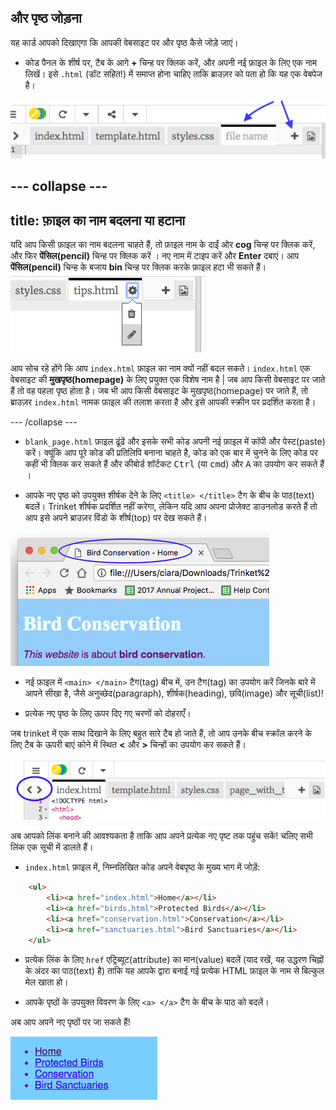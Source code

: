 ## और पृष्ठ जोड़ना

यह कार्ड आपको दिखाएगा कि आपकी वेबसाइट पर और पृष्ठ कैसे जोड़े जाएं।

- कोड पैनल के शीर्ष पर, टैब के आगे **+** चिन्ह पर क्लिक करें, और अपनी नई फ़ाइल के लिए एक नाम लिखें। इसे `.html` (डॉट सहित!) में समाप्त होना चाहिए ताकि ब्राउज़र को पता हो कि यह एक वेबपेज है।

![Adding a new file in Trinket](images/tktNewFileArrows.png)

--- collapse ---
---
title: फ़ाइल का नाम बदलना या हटाना
---

यदि आप किसी फ़ाइल का नाम बदलना चाहते हैं, तो फ़ाइल नाम के दाईं ओर **cog** चिन्ह पर क्लिक करें, और फिर **पेंसिल(pencil)** चिन्ह पर क्लिक करें । नए नाम में टाइप करें और **Enter** दबाएं। आप **पेंसिल(pencil)** चिन्ह के बजाय **bin** चिन्ह पर क्लिक करके फ़ाइल हटा भी सकते हैं। ![](images/EditFilename.png)

आप सोच रहे होंगे कि आप `index.html` फ़ाइल का नाम क्यों नहीं बदल सकते। `index.html` एक वेबसाइट की **मुखपृष्ठ(homepage)** के लिए प्रयुक्त एक विशेष नाम है | जब आप किसी वेबसाइट पर जाते हैं तो वह पहला पृष्ठ होता है। जब भी आप किसी वेबसाइट के मुखपृष्ठ(homepage) पर जाते हैं, तो ब्राउज़र `index.html` नामक फ़ाइल की तलाश करता है और इसे आपकी स्क्रीन पर प्रदर्शित करता है।

--- /collapse ---

- `blank_page.html` फ़ाइल ढूंढें और इसके सभी कोड अपनी नई फ़ाइल में कॉपी और पेस्ट(paste) करें। क्यूंकि आप पूरे कोड की प्रतिलिपि बनाना चाहते है, कोड को एक बार में चुनने के लिए कोड पर कहीं भी क्लिक कर सकते हैं और कीबोर्ड शॉर्टकट <kbd>Ctrl</kbd> (या <kbd>cmd</kbd>) और <kbd>A</kbd> का उपयोग कर सकते हैं ।

- आपके नए पृष्ठ को उपयुक्त शीर्षक देने के लिए `<title> </title>` टैग के बीच के पाठ(text) बदलें। Trinket शीर्षक प्रदर्शित नहीं करेगा, लेकिन यदि आप अपना प्रोजेक्ट डाउनलोड करते हैं तो आप इसे अपने ब्राउज़र विंडो के शीर्ष(top) पर देख सकते हैं।

![The page title showing in the browser tab](images/egLocalFileWindowTitle.png)

- नई फ़ाइल में `<main> </main>` टैग(tag) बीच में, उन टैग(tag) का उपयोग करें जिनके बारे में आपने सीखा है, जैसे अनुच्छेद(paragraph), शीर्षक(heading), छवि(image) और सूची(list)!

- प्रत्येक नए पृष्ठ के लिए ऊपर दिए गए चरणों को दोहराएँ।

जब trinket में एक साथ दिखाने के लिए बहुत सारे टैब हो जाते हैं, तो आप उनके बीच स्क्रॉल करने के लिए टैब के ऊपरी बाएं कोने में स्थित **<** और **>** चिन्हों का उपयोग कर सकते हैं।

![The buttons for scrolling the tabs](images/tktScrollTabIcons.png)

अब आपको लिंक बनाने की आवश्यकता है ताकि आप अपने प्रत्येक नए पृष्ट तक पहुंच सकें! चलिए सभी लिंक एक सूची में डालते हैं।

- `index.html` फ़ाइल में, निम्नलिखित कोड अपने वेबपृष्ठ के मुख्य भाग में जोड़ें:

```html
    <ul>
        <li><a href="index.html">Home</a></li>
        <li><a href="birds.html">Protected Birds</a></li>
        <li><a href="conservation.html">Conservation</a></li>
        <li><a href="sanctuaries.html">Bird Sanctuaries</a></li>
    </ul>
```

- प्रत्येक लिंक के लिए `href` एट्रिब्यूट(attribute) का मान(value) बदलें (याद रखें, यह उद्धरण चिह्नों के अंदर का पाठ(text) है) ताकि यह आपके द्वारा बनाई गई प्रत्येक HTML फ़ाइल के नाम से बिल्कुल मेल खाता हो।

- आपके पृष्ठों के उपयुक्त विवरण के लिए `<a> </a>` टैग के बीच के पाठ को बदलें।

अब आप अपने नए पृष्ठों पर जा सकते हैं!

![Example list of links on a web page](images/egListOfPageLinks.png)

